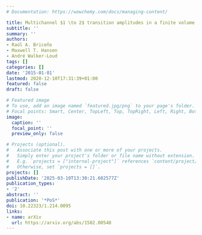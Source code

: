 ```yaml
---
# Documentation: https://wowchemy.com/docs/managing-content/

title: Multichannel $1 \to 2$ transition amplitudes in a finite volume
subtitle: ''
summary: ''
authors:
- Raúl A. Briceño
- Maxwell T. Hansen
- André Walker-Loud
tags: []
categories: []
date: '2015-01-01'
lastmod: 2020-12-10T17:31:39+01:00
featured: false
draft: false

# Featured image
# To use, add an image named `featured.jpg/png` to your page's folder.
# Focal points: Smart, Center, TopLeft, Top, TopRight, Left, Right, BottomLeft, Bottom, BottomRight.
image:
  caption: ''
  focal_point: ''
  preview_only: false

# Projects (optional).
#   Associate this post with one or more of your projects.
#   Simply enter your project's folder or file name without extension.
#   E.g. `projects = ["internal-project"]` references `content/project/deep-learning/index.md`.
#   Otherwise, set `projects = []`.
projects: []
publishDate: '2025-03-10T13:30:21.602577Z'
publication_types:
- '2'
abstract: ''
publication: '*PoS*'
doi: 10.22323/1.214.0095
links:
- name: arXiv
  url: https://arxiv.org/abs/1502.00540
---
```

